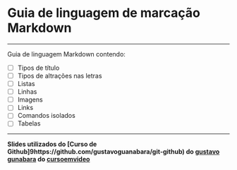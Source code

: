 # Guia de linguagem de marcação **Markdown**
---
 Guia de linguagem Markdown contendo:
- [ ] Tipos de título
- [ ] Tipos de altrações nas letras
- [ ] Listas
- [ ] Linhas 
- [ ] Imagens
- [ ] Links
- [ ] Comandos isolados
- [ ] Tabelas
---
__Slides utilizados do [Curso de Github]9https://github.com/gustavoguanabara/git-github) do [gustavo gunabara](https://github.com/gustavoguanabara) do [cursoemvideo](cursoemvideo.com)__

